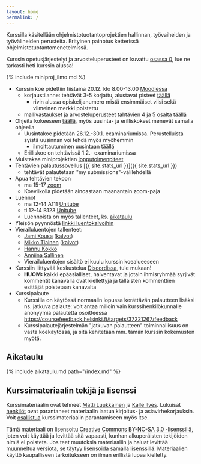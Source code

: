 ```yaml
---
layout: home
permalink: /
---
```


Kurssilla käsitellään ohjelmistotuotantoprojektien hallinnan, työvaiheiden ja työvälineiden perusteita. Erityinen
painotus ketterissä ohjelmistotuotantomenetelmissä.

Kurssin opetusjärjestelyt ja arvosteluperusteet on kuvattu [osassa 0](/osa0), lue ne tarkasti heti kurssin alussa!

{% include miniproj_ilmo.md %}

- Kurssin koe pidettiin tiistaina 20.12. klo 8.00-13.00 [Moodlessa](https://moodle.helsinki.fi/course/view.php?id=55570)
  - korjaustilanne: tehtävät 3-5 korjattu, alustavat pisteet [täällä](/koe345.pdf)
    - rivin alussa opiskelijanumero mistä ensimmäiset viisi sekä viimeinen merkki poistettu
  - mallivastaukset ja arvosteluperusteet tahtävien 4 ja 5 osalta [täällä](/koe2022)    
- Ohjeita kokeeseen [täällä](/ohje_kokeeseen), myös uusinta- ja erilliskokeet menevät samalla ohjeella
  - Uusintakoe pidetään 26.12.-30.1. examinariumissa. Perustelluista syistä uusinnan voi tehdä myös myöhemmin
    - ilmoittautuminen uusintaan [täällä](https://examinarium.helsinki.fi/enroll/exam/68512?code=TKT20006_hy-opt-cur-2223-cf7ab8df-fa0c-482e-9584-388e0429f5cb)
  - Erilliskoe on tehtävissä 1.2.- examinariumissa
- Muistakaa miniprojektien [lopputoimenpiteet](/miniprojektin_arvosteluperusteet/#lopputoimenpiteet)
- Tehtävien palautussovellus [{{ site.stats_url }}]({{ site.stats_url }})
  - tehtävät palautetaan "my submissions"-välilehdellä
- Apua tehtävien tekoon
  - ma 15-17 [zoom](https://helsinki.zoom.us/j/66434455403?pwd=UWQ2NnZUZHF0Z1RyanFjTFRMU0I5dz09)
  - Koeviikolla pidetään ainoastaan maanantain zoom-paja
- Luennot 
  - ma 12-14 A111 [Unitube](https://video.helsinki.fi/unitube/live-stream.html?room=l9)
  - ti 12-14 B123 [Unitube](https://video.helsinki.fi/unitube/live-stream.html?room=l10)
  - Luennoista on myös tallenteet, ks. [aikataulu](/#aikataulu)
- Yleisön pyynnöstä [linkki luentokalvoihin](https://github.com/ohjelmistotuotanto-hy/slides-22)
- Vierailuluentojen tallenteet:
  - [Jami Kousa](https://youtu.be/nVs0Ker3cPk) ([kalvot](/vierailuluennot/jami.pdf))
  - [Mikko Tiainen](https://youtu.be/77-d-LbT2FI) ([kalvot](/vierailuluennot/mikko.pdf))
  - [Hannu Kokko](https://youtu.be/gKCKFs2zUu4)
  - [Anniina Sallinen](https://youtu.be/WWy-G353UEo)
  - Vierailuluentojen sisältö ei kuulu kurssin koealueeseen
- Kurssiin liittyvää keskustelua [Discordissa](https://study.cs.helsinki.fi/discord/join/ohtu), tule mukaan!
  - **HUOM:** kaikki epäasialliset, halventavat ja jotain ihmisryhmää syrjivät kommentit kanavalla ovat kiellettyjä ja tälläisten kommenttien esittäjät poistetaan kanavalta
- Kurssipalaute
  - Kurssilla on käytössä normaalin lopussa kerättävän palautteen lisäksi ns. jatkuva palaute: voit antaa milloin vain kurssihenkilökunnalle anonyymiä palautetta osoitteessa <https://coursefeedback.helsinki.fi/targets/37221267/feedback>
  - Kurssipalautejärjestelmän "jatkuvan palautteen" toiminnallisuus on vasta koekäytössä, ja sitä kehitetään mm. tämän kurssin kokemusten myötä.

## Aikataulu

{% include aikataulu.md path="/index.md" %}

## Kurssimateriaalin tekijä ja lisenssi

Kurssimateriaalin ovat tehneet <a href="https://github.com/mluukkai">Matti Luukkainen</a> ja <a href="https://github.com/Kaltsoon">Kalle Ilves</a>. Lukuisat <a href="https://github.com/ohjelmistotuotanto-hy/ohjelmistotuotanto-hy.github.io/graphs/contributors">henkilöt</a> ovat parantaneet materiaalin laatua kirjoitus- ja asiavirhekorjauksin. Voit <a href="/osa0#typoja-materiaalissa">osallistua</a> kurssimateriaalin parantamiseen myös itse.

Tämä materiaali on lisensoitu <a rel="license" href="http://creativecommons.org/licenses/by-nc-sa/3.0/">Creative Commons BY-NC-SA 3.0 -lisenssillä</a>, joten voit käyttää ja levittää sitä vapaasti, kunhan alkuperäisten tekijöiden nimiä ei poisteta. Jos teet muutoksia materiaaliin ja haluat levittää muunneltua versiota, se täytyy lisensoida samalla lisenssillä. Materiaalien käyttö kaupalliseen tarkoitukseen on ilman erillistä lupaa kielletty.

